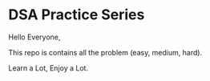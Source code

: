 # DSA Practice Series
Hello Everyone,

This repo is contains all the problem (easy, medium, hard).


Learn a Lot, Enjoy a Lot.
